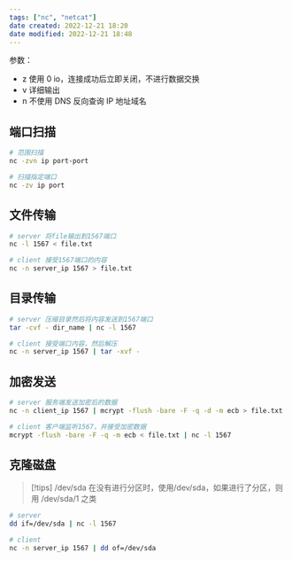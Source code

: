 ```yaml
---
tags: ["nc", "netcat"]
date created: 2022-12-21 18:20
date modified: 2022-12-21 18:48
---
```


参数：

- z 使用 0 io，连接成功后立即关闭，不进行数据交换
- v 详细输出
- n 不使用 DNS 反向查询 IP 地址域名

## 端口扫描
```bash
# 范围扫描
nc -zvn ip port-port

# 扫描指定端口
nc -zv ip port
```

## 文件传输
```bash
# server 将file输出到1567端口
nc -l 1567 < file.txt

# client 接受1567端口的内容
nc -n server_ip 1567 > file.txt
```

## 目录传输
```bash
# server 压缩目录然后将内容发送到1567端口
tar -cvf - dir_name | nc -l 1567

# client 接受端口内容，然后解压
nc -n server_ip 1567 | tar -xvf -
```


## 加密发送
```bash
# server 服务端发送加密后的数据
nc -n client_ip 1567 | mcrypt -flush -bare -F -q -d -m ecb > file.txt

# client 客户端监听1567，并接受加密数据
mcrypt -flush -bare -F -q -m ecb < file.txt | nc -l 1567
```

## 克隆磁盘

>[!tips]
>/dev/sda 在没有进行分区时，使用/dev/sda，如果进行了分区，则用 /dev/sda/1 之类

```bash
# server
dd if=/dev/sda | nc -l 1567

# client
nc -n server_ip 1567 | dd of=/dev/sda
```
